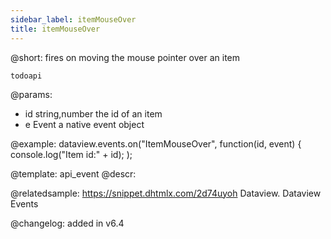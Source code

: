 ```yaml
---
sidebar_label: itemMouseOver
title: itemMouseOver
---          
```


@short: fires on moving the mouse pointer over an item 

```todoapi ```

@params:
- id 	string,number 		the id of an item
- e 	Event 				a native event object



@example:
dataview.events.on("ItemMouseOver", function(id, event) {
    console.log("Item id:" + id);
);


@template: api_event
@descr:

@relatedsample:
https://snippet.dhtmlx.com/2d74uyoh	Dataview. Dataview Events

@changelog: added in v6.4
